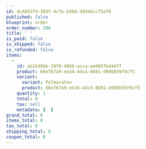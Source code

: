 ```yaml
---
id: 4c4843fd-38df-4cfe-b3b0-dd444cc75ef6
published: false
blueprint: order
order_number: 206
title: ' '
is_paid: false
is_shipped: false
is_refunded: false
items:
  -
    id: ab3549de-3970-4066-acca-ae905fbd447f
    product: 66e767a9-ee34-4dc4-8681-d09bb59f0cf5
    variant:
      variant: Polmaraton
      product: 66e767a9-ee34-4dc4-8681-d09bb59f0cf5
    quantity: 1
    total: 0
    tax: null
    metadata: {  }
grand_total: 0
items_total: 0
tax_total: 0
shipping_total: 0
coupon_total: 0
---
```

